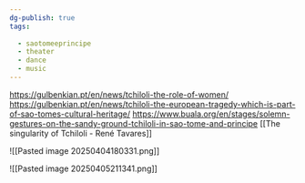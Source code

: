 ```yaml
---
dg-publish: true
tags:
  
  - saotomeeprincipe
  - theater
  - dance
  - music
---
```

https://gulbenkian.pt/en/news/tchiloli-the-role-of-women/
https://gulbenkian.pt/en/news/tchiloli-the-european-tragedy-which-is-part-of-sao-tomes-cultural-heritage/
https://www.buala.org/en/stages/solemn-gestures-on-the-sandy-ground-tchiloli-in-sao-tome-and-principe
[[The singularity of Tchiloli - René Tavares]]

![[Pasted image 20250404180331.png]]

![[Pasted image 20250405211341.png]]